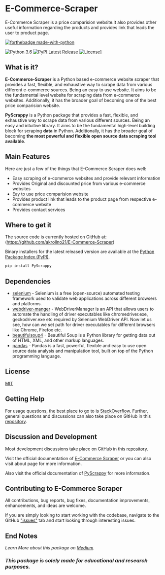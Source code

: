 # E-Commerce-Scraper
E-Commerce Scraper is a price comparision website.It also provides other useful information regarding the products and provides link that leads the user to product page.

[![forthebadge made-with-python](http://ForTheBadge.com/images/badges/made-with-python.svg)](https://www.python.org/)

[![Python 3.6](https://img.shields.io/badge/python-3.6-blue.svg)](https://www.python.org/downloads/release/python-360/)
[![PyPI Latest Release](https://img.shields.io/pypi/v/PyScrappy.svg)](https://pypi.org/project/PyScrappy/)
[![License](https://img.shields.io/pypi/l/PyScrappy.svg)](https://github.com/akrollno21/E-Commerce-Scraper/blob/main/LICENSE)]


## What is it?

**E-Commerce-Scraper** is a Python based e-commerce website scraper that provides a fast, flexible, and exhaustive way to scrape data from various different 
e-commerce sources. Being an easy to use website. It aims to be the fundamental level website for scraping data from e-commerce websites. Additionally, it has the broader goal of becoming one of the best price comparision website.

**PyScrappy** is a Python package that provides a fast, flexible, and exhaustive way to scrape data from various different sources. Being an
easy and intuitive library. It aims to be the fundamental high-level building block for scraping **data** in Python. Additionally, it has the broader goal of becoming **the most powerful and flexible open source data scraping tool available**.

## Main Features

Here are just a few of the things that E-Commerce Scraper does well:
- Easy scraping of e-commerce websites and provide relevant information
- Provides Original and discounted price from various e-commerce websites
- Eay to use price comparision website
- Provides product link that leads to the product page from respective e-commerce website
- Provides contact services

## Where to get it

The source code is currently hosted on GitHub at:
(https://github.com/akrollno21/E-Commerce-Scraper)

Binary installers for the latest released version are available at the [Python
Package Index (PyPI)](https://pypi.org/project/PyScrappy/).

```sh
pip install PyScrappy
```

## Dependencies

- [selenium](https://www.selenium.dev/) - Selenium is a free (open-source) automated testing framework used to validate web applications across different browsers and platforms.
- [webdriver-manger](https://github.com/bonigarcia/webdrivermanager) - WebDriverManager is an API that allows users to automate the handling of driver executables like chromedriver.exe, geckodriver.exe etc required by Selenium WebDriver API. Now let us see, how can we set path for driver executables for different browsers like Chrome, Firefox etc.
- [beautifulsoup4](https://www.crummy.com/software/BeautifulSoup/bs4/doc/) - Beautiful Soup is a Python library for getting data out of HTML, XML, and other markup languages.
- [pandas](https://pandas.pydata.org/) - Pandas is a fast, powerful, flexible and easy to use open source data analysis and manipulation tool, built on top of the Python programming language.

## License

[MIT](https://github.com/akrollno21/E-Commerce-Scraper/blob/main/LICENSE)

## Getting Help

For usage questions, the best place to go to is [StackOverflow](https://stackoverflow.com/questions/tagged/pyscrappy).
Further, general questions and discussions can also take place on GitHub in this [repository](https://github.com/akrollno21/E-Commerce-Scraper).

## Discussion and Development

Most development discussions take place on GitHub in this [repository](https://github.com/akrollno21/E-Commerce-Scraper).

Visit the official documentation of [E-Commerce Scraper](https://github.com/akrollno21/E-Commerce-Scraper/blob/main/E-COMMERCE%20SCRAPER/PyScrappy-0.1.1/src/static/3.pdf) or you can also visit about page for more information.

Also visit the official documentation of [PyScrappy](https://pyscrappy.netlify.app/) for more information.

## Contributing to E-Commerce Scraper

All contributions, bug reports, bug fixes, documentation improvements, enhancements, and ideas are welcome.

If you are simply looking to start working with the  codebase, navigate to the GitHub ["issues"](https://github.com/akrollno21/E-Commerce-Scraper/issues) tab and start looking through interesting issues.

## End Notes

_Learn More about this package on [Medium](https://medium.com/analytics-vidhya/web-scraping-in-python-using-the-all-new-pyscrappy-5c136ed6906b)._

### **_This package is solely made for educational and research purposes._**
